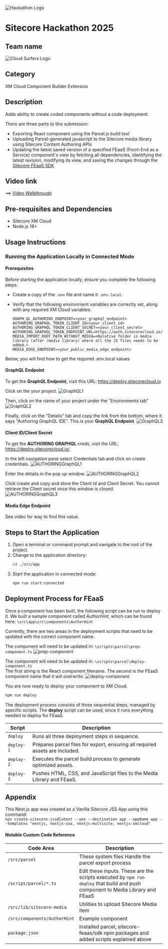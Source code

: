 ![Hackathon Logo](docs/images/hackathon.png?raw=true "Hackathon Logo")

# Sitecore Hackathon 2025

## Team name

![Cloud Surfers Logo](docs/images/logo-h.png?raw=true "Cloud Surfers Logo")

## Category

XM Cloud Component Builder Extension

## Description

Adds ability to create coded components without a code deployment.

There are three parts to this submission:
-   Exporting React component using the Parcel.js build tool
-   Uploading Parcel-generated javascript to the Sitecore media library using Sitecore Content Authoring APIs
-   Updating the latest saved version of a specified FEaaS (Front-End as a Service) component's view by fetching all dependencies, identifying the latest revision, modifying its view, and saving the changes through the [Sitecore FEaaS SDK](https://www.npmjs.com/package/@sitecore-feaas/sdk)

## Video link

⟹ [Video Walkthrough](https://youtu.be/UO0M1N67-7c)

## Pre-requisites and Dependencies

-   Sitecore XM Cloud
-   Node.js 18+

## Usage Instructions

### Running the Application Locally in Connected Mode

#### Prerequisites
Before starting the application locally, ensure you complete the following steps:
- Create a copy of the `.env` file and name it `.env.local`.
- Verify that the following environment variables are correctly set, along with any required XM Cloud variables:
  
  ```env
  GRAPH_QL_AUTHORING_ENDPOINT=<your_graphql_endpoint>
  AUTHORING_GRAPHQL_TOKEN_CLIENT_ID=<your_client_id>
  AUTHORING_GRAPHQL_TOKEN_CLIENT_SECRET=<your_client_secret>
  AUTHORING_GRAPHQL_TOKEN_ENDPOINT_URL=https://auth.sitecorecloud.io/oauth/token
  MEDIA_IMPORT_ROOT_PATH_WITHOUT_MEDIA=<Relative folder in media library (after /media library) where all the JS files needs to be added.>
  MEDIA_EDGE_ENDPOINT=<your_public_media_edge_endpoint>
  ```

Below, you will find how to get the required .env.local values

#### GraphQL Endpoint

To get the **GraphQL Endpoint**, visit this URL: https://deploy.sitecorecloud.io

Click on the your project.
![GraphQL1](docs/images/GraphQL_1.png?raw=true "GraphQL1")

Then, click on the name of your project under the "Environments tab"
![GraphQL2](docs/images/GraphQL_2.png?raw=true "GraphQL2")

Finally, click on the "Details" tab and copy the link from the bottom, where it says "Authoring GraphQL IDE". This is your **GraphQL Endpoint**.
![GraphQL3](docs/images/GraphQL_3.png?raw=true "GraphQL3")

#### Client ID/Client Secret
To get the **AUTHORING GRAPHQL** creds, visit the URL: https://deploy.sitecorecloud.io/

In the left navigation pane select Credentials tab and click on create credentials.
![AUTHORINGGraphQL1](docs/images/Content-Authoring-Creds1.png?raw=true "AUTHORINGGraphQL1")

Enter the details in the pop up window.
![AUTHORINGGraphQL2](docs/images/Content-Authoring-Creds2.png?raw=true "AUTHORINGGraphQL2")

Click create and copy and store the Client Id and Client Secret. You cannot retrieve the Client secret once this window is closed.
![AUTHORINGGraphQL3](docs/images/Content-Authoring-Creds3.png?raw=true "AUTHORINGGraphQL3")

#### Media Edge Endpoint
See video for way to find this value.
																													 

## Steps to Start the Application
1. Open a terminal or command prompt and navigate to the root of the project.
2. Change to the application directory:
   ```sh
   cd ./src/app
   ```
3. Start the application in connected mode:
   ```sh
   npm run start:connected
   ```

## Deployment Process for FEaaS
Once a component has been built, the following script can be run to deploy it. We built a sample component called *AuthorHint*, which can be found here: `\src\app\src\components\AuthorHint`

Currently, there are two areas in the deployment scripts that need to be updated with the correct component name.

The component will need to be updated in: `\scripts\parcel\prep-component.ts`
![prep-component](docs/images/prep-component.png?raw=true "prep-component")

The component will need to be updated in: `\scripts\parcel\deploy-component.ts` <br />
The first string is the React component filename. The second is the FEaaS component name that it will overwrite. 
![deploy-component](docs/images/deploy-component.png?raw=true "deploy-component")

You are now ready to deploy your component to XM Cloud.
   ```sh
   npm run deploy
   ```

The deployment process consists of three sequential steps, managed by specific scripts. The **deploy** script can be used, since it runs everything needed to deploy for FEaaS. 

| Script     | Description                                                                  |
| ---------- | ---------------------------------------------------------------------------- |
| `deploy`   | Runs all three deployment steps in sequence.                                 |
| `deploy-1` | Prepares parcel files for export, ensuring all required assets are included. |
| `deploy-2` | Executes the parcel build process to generate optimized assets.              |
| `deploy-3` | Pushes HTML, CSS, and JavaScript files to the Media Library and FEaaS.       |

## Appendix

This Next.js app was created as a Vanilla Sitecore JSS App using this command:<br />
`npx create-sitecore-jss@latest --yes --destination app --appName app --templates "nextjs, nextjs-sxa, nextjs-multisite, nextjs-xmcloud"`

#### Notable Custom Code Reference
| Code Area    | Description                                                                  |
| ---------- | ---------------------------------------------------------------------------- |
| `/src/parcel`   | These system files Handle the parcel export process	                                 |
| `/script/parcel/*.ts` | Edit these inputs. These are the scripts executed by `npm run deploy` that build and push component to Media Library and FEaaS	 |
| `/src/lib/sitecore-media` | Utilities to upload Sitecore Media item              |
| `/src/components/AuthorHint` | Example component       |
| `package.json` | Installed parcel, sitecore-feaas/sdk npm packages and added scripts explained above      |

